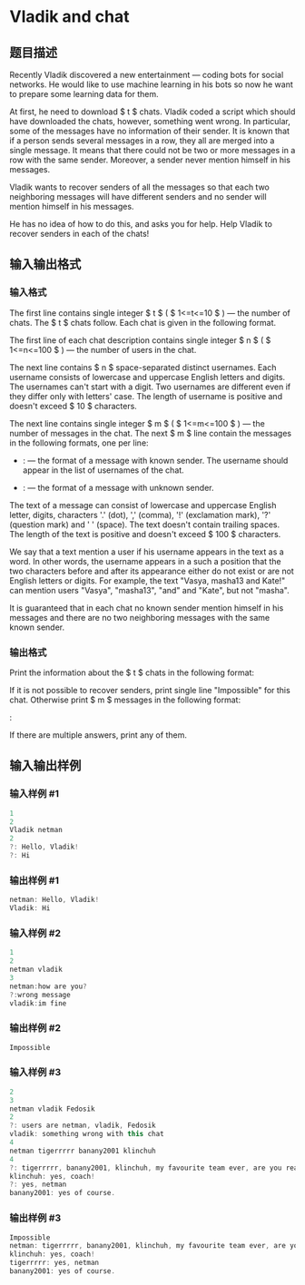 # Vladik and chat

## 题目描述

Recently Vladik discovered a new entertainment — coding bots for social networks. He would like to use machine learning in his bots so now he want to prepare some learning data for them.

At first, he need to download $ t $ chats. Vladik coded a script which should have downloaded the chats, however, something went wrong. In particular, some of the messages have no information of their sender. It is known that if a person sends several messages in a row, they all are merged into a single message. It means that there could not be two or more messages in a row with the same sender. Moreover, a sender never mention himself in his messages.

Vladik wants to recover senders of all the messages so that each two neighboring messages will have different senders and no sender will mention himself in his messages.

He has no idea of how to do this, and asks you for help. Help Vladik to recover senders in each of the chats!

## 输入输出格式

### 输入格式

The first line contains single integer $ t $ ( $ 1<=t<=10 $ ) — the number of chats. The $ t $ chats follow. Each chat is given in the following format.

The first line of each chat description contains single integer $ n $ ( $ 1<=n<=100 $ ) — the number of users in the chat.

The next line contains $ n $ space-separated distinct usernames. Each username consists of lowercase and uppercase English letters and digits. The usernames can't start with a digit. Two usernames are different even if they differ only with letters' case. The length of username is positive and doesn't exceed $ 10 $ characters.

The next line contains single integer $ m $ ( $ 1<=m<=100 $ ) — the number of messages in the chat. The next $ m $ line contain the messages in the following formats, one per line:

- : — the format of a message with known sender. The username should appear in the list of usernames of the chat.

- : — the format of a message with unknown sender.

The text of a message can consist of lowercase and uppercase English letter, digits, characters '.' (dot), ',' (comma), '!' (exclamation mark), '?' (question mark) and ' ' (space). The text doesn't contain trailing spaces. The length of the text is positive and doesn't exceed $ 100 $ characters.

We say that a text mention a user if his username appears in the text as a word. In other words, the username appears in a such a position that the two characters before and after its appearance either do not exist or are not English letters or digits. For example, the text "Vasya, masha13 and Kate!" can mention users "Vasya", "masha13", "and" and "Kate", but not "masha".

It is guaranteed that in each chat no known sender mention himself in his messages and there are no two neighboring messages with the same known sender.

### 输出格式

Print the information about the $ t $ chats in the following format:

If it is not possible to recover senders, print single line "Impossible" for this chat. Otherwise print $ m $ messages in the following format:

:

If there are multiple answers, print any of them.

## 输入输出样例

### 输入样例 #1

```cpp
1
2
Vladik netman
2
?: Hello, Vladik!
?: Hi

```
### 输出样例 #1

```cpp
netman: Hello, Vladik!
Vladik: Hi

```
### 输入样例 #2

```cpp
1
2
netman vladik
3
netman:how are you?
?:wrong message
vladik:im fine

```
### 输出样例 #2

```cpp
Impossible

```
### 输入样例 #3

```cpp
2
3
netman vladik Fedosik
2
?: users are netman, vladik, Fedosik
vladik: something wrong with this chat
4
netman tigerrrrr banany2001 klinchuh
4
?: tigerrrrr, banany2001, klinchuh, my favourite team ever, are you ready?
klinchuh: yes, coach!
?: yes, netman
banany2001: yes of course.

```
### 输出样例 #3

```cpp
Impossible
netman: tigerrrrr, banany2001, klinchuh, my favourite team ever, are you ready?
klinchuh: yes, coach!
tigerrrrr: yes, netman
banany2001: yes of course.

```
